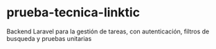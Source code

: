 # prueba-tecnica-linktic
 Backend Laravel para la gestión de tareas, con autenticación, filtros de busqueda y pruebas unitarias
